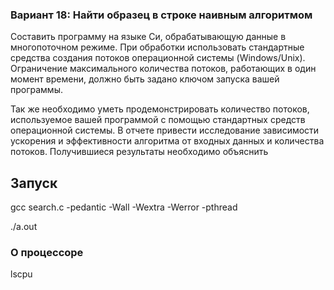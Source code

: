 ### Вариант 18: Найти образец в строке наивным алгоритмом

Составить программу на языке Си, обрабатывающую данные в многопоточном режиме. При
обработки использовать стандартные средства создания потоков операционной системы
(Windows/Unix). Ограничение максимального количества потоков, работающих в один момент
времени, должно быть задано ключом запуска вашей программы.

Так же необходимо уметь продемонстрировать количество потоков, используемое вашей
программой с помощью стандартных средств операционной системы.
В отчете привести исследование зависимости ускорения и эффективности алгоритма от входных
данных и количества потоков. Получившиеся результаты необходимо объяснить



## Запуск

gcc search.c -pedantic -Wall -Wextra -Werror -pthread

./a.out



### О процессоре

lscpu